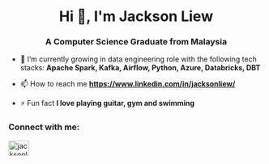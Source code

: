 <h1 align="center">Hi 👋, I'm Jackson Liew</h1>
<h3 align="center">A Computer Science Graduate from Malaysia</h3>

- 🌱 I’m currently growing in data engineering role with the following tech stacks: **Apache Spark, Kafka, Airflow, Python, Azure, Databricks, DBT**

- 📫 How to reach me **https://www.linkedin.com/in/jacksonliew/**

- ⚡ Fun fact **I love playing guitar, gym and swimming**

<h3 align="left">Connect with me:</h3>
<p align="left">
<a href="https://linkedin.com/in/jacksonliew" target="blank"><img align="center" src="https://raw.githubusercontent.com/rahuldkjain/github-profile-readme-generator/master/src/images/icons/Social/linked-in-alt.svg" alt="jacksonliew" height="30" width="40" /></a>
</p>
